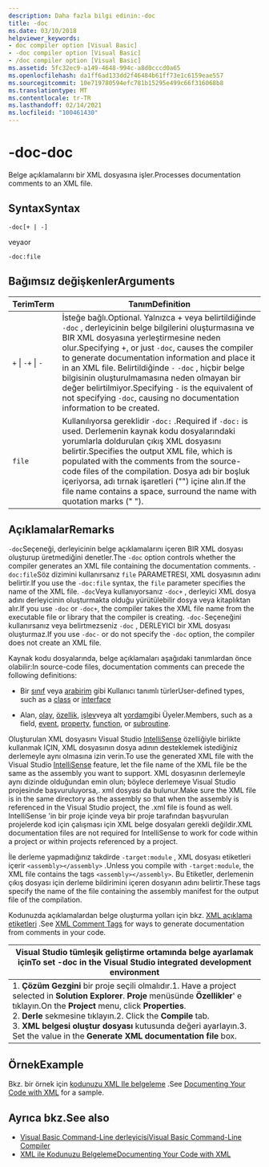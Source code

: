 ```yaml
---
description: Daha fazla bilgi edinin:-doc
title: -doc
ms.date: 03/10/2018
helpviewer_keywords:
- doc compiler option [Visual Basic]
- -doc compiler option [Visual Basic]
- /doc compiler option [Visual Basic]
ms.assetid: 5fc32ec9-a149-4648-994c-a8d0cccd0a65
ms.openlocfilehash: da1ff6ad133dd2f46484b61ff73e1c6159eae557
ms.sourcegitcommit: 10e719780594efc781b15295e499c66f316068b8
ms.translationtype: MT
ms.contentlocale: tr-TR
ms.lasthandoff: 02/14/2021
ms.locfileid: "100461430"
---
```

# <a name="-doc"></a><span data-ttu-id="e6c04-103">-doc</span><span class="sxs-lookup"><span data-stu-id="e6c04-103">-doc</span></span>

<span data-ttu-id="e6c04-104">Belge açıklamalarını bir XML dosyasına işler.</span><span class="sxs-lookup"><span data-stu-id="e6c04-104">Processes documentation comments to an XML file.</span></span>  
  
## <a name="syntax"></a><span data-ttu-id="e6c04-105">Syntax</span><span class="sxs-lookup"><span data-stu-id="e6c04-105">Syntax</span></span>  
  
```console  
-doc[+ | -]  
```

<span data-ttu-id="e6c04-106">veya</span><span class="sxs-lookup"><span data-stu-id="e6c04-106">or</span></span>  

```console
-doc:file  
```  
  
## <a name="arguments"></a><span data-ttu-id="e6c04-107">Bağımsız değişkenler</span><span class="sxs-lookup"><span data-stu-id="e6c04-107">Arguments</span></span>  
  
|<span data-ttu-id="e6c04-108">Terim</span><span class="sxs-lookup"><span data-stu-id="e6c04-108">Term</span></span>|<span data-ttu-id="e6c04-109">Tanım</span><span class="sxs-lookup"><span data-stu-id="e6c04-109">Definition</span></span>|  
|---|---|  
|<span data-ttu-id="e6c04-110">`+` &#124; `-`</span><span class="sxs-lookup"><span data-stu-id="e6c04-110">`+` &#124; `-`</span></span>|<span data-ttu-id="e6c04-111">İsteğe bağlı.</span><span class="sxs-lookup"><span data-stu-id="e6c04-111">Optional.</span></span> <span data-ttu-id="e6c04-112">Yalnızca + veya belirtildiğinde `-doc` , derleyicinin belge bilgilerini oluşturmasına ve BIR XML dosyasına yerleştirmesine neden olur.</span><span class="sxs-lookup"><span data-stu-id="e6c04-112">Specifying +, or just `-doc`, causes the compiler to generate documentation information and place it in an XML file.</span></span> <span data-ttu-id="e6c04-113">Belirtildiğinde `-` `-doc` , hiçbir belge bilgisinin oluşturulmamasına neden olmayan bir değer belirtilmiyor.</span><span class="sxs-lookup"><span data-stu-id="e6c04-113">Specifying `-` is the equivalent of not specifying `-doc`, causing no documentation information to be created.</span></span>|  
|`file`|<span data-ttu-id="e6c04-114">Kullanılıyorsa gereklidir `-doc:` .</span><span class="sxs-lookup"><span data-stu-id="e6c04-114">Required if `-doc:` is used.</span></span> <span data-ttu-id="e6c04-115">Derlemenin kaynak kodu dosyalarındaki yorumlarla doldurulan çıkış XML dosyasını belirtir.</span><span class="sxs-lookup"><span data-stu-id="e6c04-115">Specifies the output XML file, which is populated with the comments from the source-code files of the compilation.</span></span> <span data-ttu-id="e6c04-116">Dosya adı bir boşluk içeriyorsa, adı tırnak işaretleri ("") içine alın.</span><span class="sxs-lookup"><span data-stu-id="e6c04-116">If the file name contains a space, surround the name with quotation marks (" ").</span></span>|  
  
## <a name="remarks"></a><span data-ttu-id="e6c04-117">Açıklamalar</span><span class="sxs-lookup"><span data-stu-id="e6c04-117">Remarks</span></span>  

 <span data-ttu-id="e6c04-118">`-doc`Seçeneği, derleyicinin belge açıklamalarını içeren BIR XML dosyası oluşturup üretmediğini denetler.</span><span class="sxs-lookup"><span data-stu-id="e6c04-118">The `-doc` option controls whether the compiler generates an XML file containing the documentation comments.</span></span> <span data-ttu-id="e6c04-119">`-doc:file`Söz dizimini kullanırsanız `file` PARAMETRESI, XML dosyasının adını belirtir.</span><span class="sxs-lookup"><span data-stu-id="e6c04-119">If you use the `-doc:file` syntax, the `file` parameter specifies the name of the XML file.</span></span> <span data-ttu-id="e6c04-120">`-doc`Veya kullanıyorsanız `-doc+` , derleyici XML dosya adını derleyicinin oluşturmakta olduğu yürütülebilir dosya veya kitaplıktan alır.</span><span class="sxs-lookup"><span data-stu-id="e6c04-120">If you use `-doc` or `-doc+`, the compiler takes the XML file name from the executable file or library that the compiler is creating.</span></span> <span data-ttu-id="e6c04-121">`-doc-`Seçeneğini kullanırsanız veya belirtmezseniz `-doc` , DERLEYICI bir XML dosyası oluşturmaz.</span><span class="sxs-lookup"><span data-stu-id="e6c04-121">If you use `-doc-` or do not specify the `-doc` option, the compiler does not create an XML file.</span></span>  
  
 <span data-ttu-id="e6c04-122">Kaynak kodu dosyalarında, belge açıklamaları aşağıdaki tanımlardan önce olabilir:</span><span class="sxs-lookup"><span data-stu-id="e6c04-122">In source-code files, documentation comments can precede the following definitions:</span></span>  
  
- <span data-ttu-id="e6c04-123">Bir [sınıf](../../language-reference/statements/class-statement.md) veya [arabirim](../../language-reference/statements/interface-statement.md) gibi Kullanıcı tanımlı türler</span><span class="sxs-lookup"><span data-stu-id="e6c04-123">User-defined types, such as a [class](../../language-reference/statements/class-statement.md) or [interface](../../language-reference/statements/interface-statement.md)</span></span>  
  
- <span data-ttu-id="e6c04-124">Alan, [olay](../../language-reference/statements/event-statement.md), [özellik](../../language-reference/statements/property-statement.md), [işlev](../../language-reference/statements/function-statement.md)veya alt [yordam](../../language-reference/statements/sub-statement.md)gibi Üyeler.</span><span class="sxs-lookup"><span data-stu-id="e6c04-124">Members, such as a field, [event](../../language-reference/statements/event-statement.md), [property](../../language-reference/statements/property-statement.md), [function](../../language-reference/statements/function-statement.md), or [subroutine](../../language-reference/statements/sub-statement.md).</span></span>  
  
 <span data-ttu-id="e6c04-125">Oluşturulan XML dosyasını Visual Studio [IntelliSense](/visualstudio/ide/using-intellisense) özelliğiyle birlikte kullanmak IÇIN, XML dosyasının dosya adının desteklemek istediğiniz derlemeyle aynı olmasına izin verin.</span><span class="sxs-lookup"><span data-stu-id="e6c04-125">To use the generated XML file with the Visual Studio [IntelliSense](/visualstudio/ide/using-intellisense) feature, let the file name of the XML file be the same as the assembly you want to support.</span></span> <span data-ttu-id="e6c04-126">XML dosyasının derlemeyle aynı dizinde olduğundan emin olun; böylece derlemeye Visual Studio projesinde başvuruluyorsa,. xml dosyası da bulunur.</span><span class="sxs-lookup"><span data-stu-id="e6c04-126">Make sure the XML file is in the same directory as the assembly so that when the assembly is referenced in the Visual Studio project, the .xml file is found as well.</span></span> <span data-ttu-id="e6c04-127">IntelliSense 'in bir proje içinde veya bir proje tarafından başvurulan projelerde kod için çalışması için XML belge dosyaları gerekli değildir.</span><span class="sxs-lookup"><span data-stu-id="e6c04-127">XML documentation files are not required for IntelliSense to work for code within a project or within projects referenced by a project.</span></span>  
  
 <span data-ttu-id="e6c04-128">İle derleme yapmadığınız takdirde `-target:module` , XML dosyası etiketleri içerir `<assembly></assembly>` .</span><span class="sxs-lookup"><span data-stu-id="e6c04-128">Unless you compile with `-target:module`, the XML file contains the tags `<assembly></assembly>`.</span></span> <span data-ttu-id="e6c04-129">Bu Etiketler, derlemenin çıkış dosyası için derleme bildirimini içeren dosyanın adını belirtir.</span><span class="sxs-lookup"><span data-stu-id="e6c04-129">These tags specify the name of the file containing the assembly manifest for the output file of the compilation.</span></span>  
  
 <span data-ttu-id="e6c04-130">Kodunuzda açıklamalardan belge oluşturma yolları için bkz. [XML açıklama etiketleri](../../language-reference/xmldoc/index.md) .</span><span class="sxs-lookup"><span data-stu-id="e6c04-130">See [XML Comment Tags](../../language-reference/xmldoc/index.md) for ways to generate documentation from comments in your code.</span></span>  
  
|<span data-ttu-id="e6c04-131">Visual Studio tümleşik geliştirme ortamında belge ayarlamak için</span><span class="sxs-lookup"><span data-stu-id="e6c04-131">To set -doc in the Visual Studio integrated development environment</span></span>|  
|---|  
|<span data-ttu-id="e6c04-132">1. **Çözüm Gezgini** bir proje seçili olmalıdır.</span><span class="sxs-lookup"><span data-stu-id="e6c04-132">1.  Have a project selected in **Solution Explorer**.</span></span> <span data-ttu-id="e6c04-133">**Proje** menüsünde **Özellikler**' e tıklayın.</span><span class="sxs-lookup"><span data-stu-id="e6c04-133">On the **Project** menu, click **Properties**.</span></span> <br /><span data-ttu-id="e6c04-134">2. **Derle** sekmesine tıklayın.</span><span class="sxs-lookup"><span data-stu-id="e6c04-134">2.  Click the **Compile** tab.</span></span><br /><span data-ttu-id="e6c04-135">3. **XML belgesi oluştur dosyası** kutusunda değeri ayarlayın.</span><span class="sxs-lookup"><span data-stu-id="e6c04-135">3.  Set the value in the **Generate XML documentation file** box.</span></span>|  
  
## <a name="example"></a><span data-ttu-id="e6c04-136">Örnek</span><span class="sxs-lookup"><span data-stu-id="e6c04-136">Example</span></span>  

 <span data-ttu-id="e6c04-137">Bkz. bir örnek için [kodunuzu XML Ile belgeleme](../../programming-guide/program-structure/documenting-your-code-with-xml.md) .</span><span class="sxs-lookup"><span data-stu-id="e6c04-137">See [Documenting Your Code with XML](../../programming-guide/program-structure/documenting-your-code-with-xml.md) for a sample.</span></span>  
  
## <a name="see-also"></a><span data-ttu-id="e6c04-138">Ayrıca bkz.</span><span class="sxs-lookup"><span data-stu-id="e6c04-138">See also</span></span>

- [<span data-ttu-id="e6c04-139">Visual Basic Command-Line derleyicisi</span><span class="sxs-lookup"><span data-stu-id="e6c04-139">Visual Basic Command-Line Compiler</span></span>](index.md)
- [<span data-ttu-id="e6c04-140">XML ile Kodunuzu Belgeleme</span><span class="sxs-lookup"><span data-stu-id="e6c04-140">Documenting Your Code with XML</span></span>](../../programming-guide/program-structure/documenting-your-code-with-xml.md)
